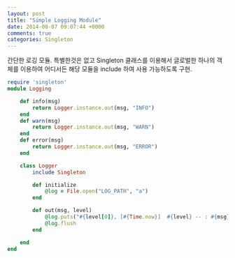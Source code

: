```yaml
---
layout: post
title: "Simple Logging Module"
date: 2014-08-07 09:07:44 +0000
comments: true
categories: Singleton
---
```


간단한 로깅 모듈. 특별한것은 없고 Singleton 클래스를 이용해서 글로벌한 하나의 객체를 이용하여 어디서든 해당 모듈을 include 하여 사용 가능하도록 구현.

```ruby
require 'singleton'
module Logging

	def info(msg)
		return Logger.instance.out(msg, "INFO")
	end
	def warn(msg)
		return Logger.instance.out(msg, "WARN")
	end
	def error(msg)
		return Logger.instance.out(msg, "ERROR")
	end

	class Logger
		include Singleton

		def initialize
			@log = File.open("LOG_PATH", "a")
		end

		def out(msg, level)
			@log.puts("#{level[0]}, [#{Time.now}]  #{level} -- : #{msg}")
			@log.flush
		end

	end
end
```

